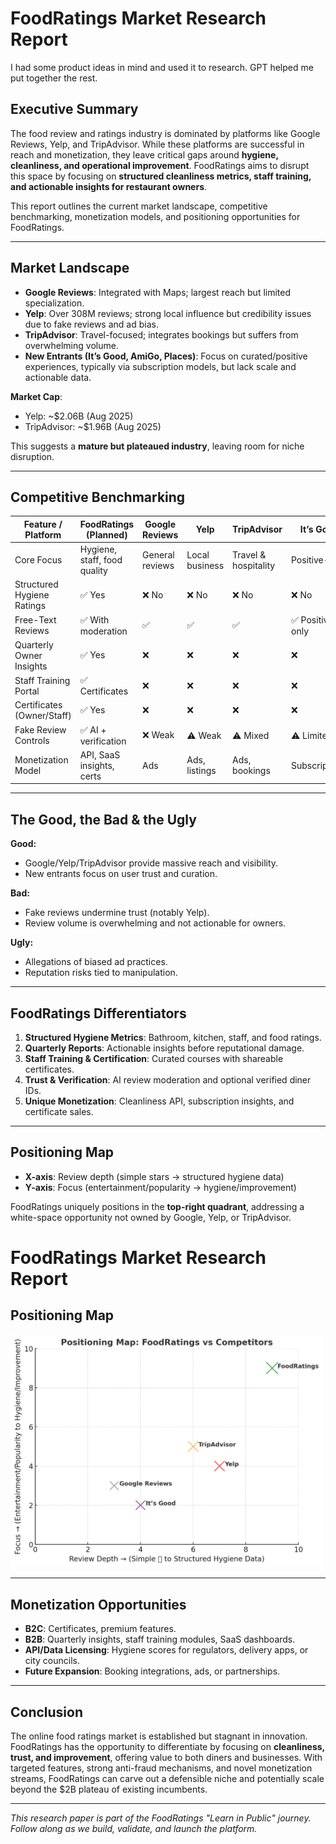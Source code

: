# FoodRatings Market Research Report
I had some product ideas in mind and used it to research. GPT helped me put together the rest.

## Executive Summary
The food review and ratings industry is dominated by platforms like Google Reviews, Yelp, and TripAdvisor. While these platforms are successful in reach and monetization, they leave critical gaps around **hygiene, cleanliness, and operational improvement**. FoodRatings aims to disrupt this space by focusing on **structured cleanliness metrics, staff training, and actionable insights for restaurant owners**.

This report outlines the current market landscape, competitive benchmarking, monetization models, and positioning opportunities for FoodRatings.

---

## Market Landscape
- **Google Reviews**: Integrated with Maps; largest reach but limited specialization.
- **Yelp**: Over 308M reviews; strong local influence but credibility issues due to fake reviews and ad bias.
- **TripAdvisor**: Travel-focused; integrates bookings but suffers from overwhelming volume.
- **New Entrants (It’s Good, AmiGo, Places)**: Focus on curated/positive experiences, typically via subscription models, but lack scale and actionable data.

**Market Cap**:
- Yelp: ~$2.06B (Aug 2025)
- TripAdvisor: ~$1.96B (Aug 2025)

This suggests a **mature but plateaued industry**, leaving room for niche disruption.

---

## Competitive Benchmarking

| Feature / Platform             | **FoodRatings (Planned)** | Google Reviews | Yelp | TripAdvisor | It’s Good |
|--------------------------------|---------------------------|----------------|------|-------------|-----------|
| Core Focus                     | Hygiene, staff, food quality | General reviews | Local business | Travel & hospitality | Positive-only |
| Structured Hygiene Ratings      | ✅ Yes | ❌ No | ❌ No | ❌ No | ❌ No |
| Free-Text Reviews               | ✅ With moderation | ✅ | ✅ | ✅ | ✅ Positive-only |
| Quarterly Owner Insights        | ✅ Yes | ❌ | ❌ | ❌ | ❌ |
| Staff Training Portal           | ✅ Certificates | ❌ | ❌ | ❌ | ❌ |
| Certificates (Owner/Staff)      | ✅ Yes | ❌ | ❌ | ❌ | ❌ |
| Fake Review Controls            | ✅ AI + verification | ❌ Weak | ⚠️ Weak | ⚠️ Mixed | ⚠️ Limited |
| Monetization Model              | API, SaaS insights, certs | Ads | Ads, listings | Ads, bookings | Subscriptions |

---

## The Good, the Bad & the Ugly

**Good:**
- Google/Yelp/TripAdvisor provide massive reach and visibility.
- New entrants focus on user trust and curation.

**Bad:**
- Fake reviews undermine trust (notably Yelp).
- Review volume is overwhelming and not actionable for owners.

**Ugly:**
- Allegations of biased ad practices.
- Reputation risks tied to manipulation.

---

## FoodRatings Differentiators
1. **Structured Hygiene Metrics**: Bathroom, kitchen, staff, and food ratings.
2. **Quarterly Reports**: Actionable insights before reputational damage.
3. **Staff Training & Certification**: Curated courses with shareable certificates.
4. **Trust & Verification**: AI review moderation and optional verified diner IDs.
5. **Unique Monetization**: Cleanliness API, subscription insights, and certificate sales.

---

## Positioning Map
- **X-axis**: Review depth (simple stars → structured hygiene data)
- **Y-axis**: Focus (entertainment/popularity → hygiene/improvement)

FoodRatings uniquely positions in the **top-right quadrant**, addressing a white-space opportunity not owned by Google, Yelp, or TripAdvisor.
# FoodRatings Market Research Report

## Positioning Map

<img src="../../Assets/positioningmap.png" alt="FoodRatings Positioning Map" width="500"/>


---

## Monetization Opportunities
- **B2C**: Certificates, premium features.
- **B2B**: Quarterly insights, staff training modules, SaaS dashboards.
- **API/Data Licensing**: Hygiene scores for regulators, delivery apps, or city councils.
- **Future Expansion**: Booking integrations, ads, or partnerships.

---

## Conclusion
The online food ratings market is established but stagnant in innovation. FoodRatings has the opportunity to differentiate by focusing on **cleanliness, trust, and improvement**, offering value to both diners and businesses. With targeted features, strong anti-fraud mechanisms, and novel monetization streams, FoodRatings can carve out a defensible niche and potentially scale beyond the $2B plateau of existing incumbents.

---

*This research paper is part of the FoodRatings "Learn in Public" journey. Follow along as we build, validate, and launch the platform.*

